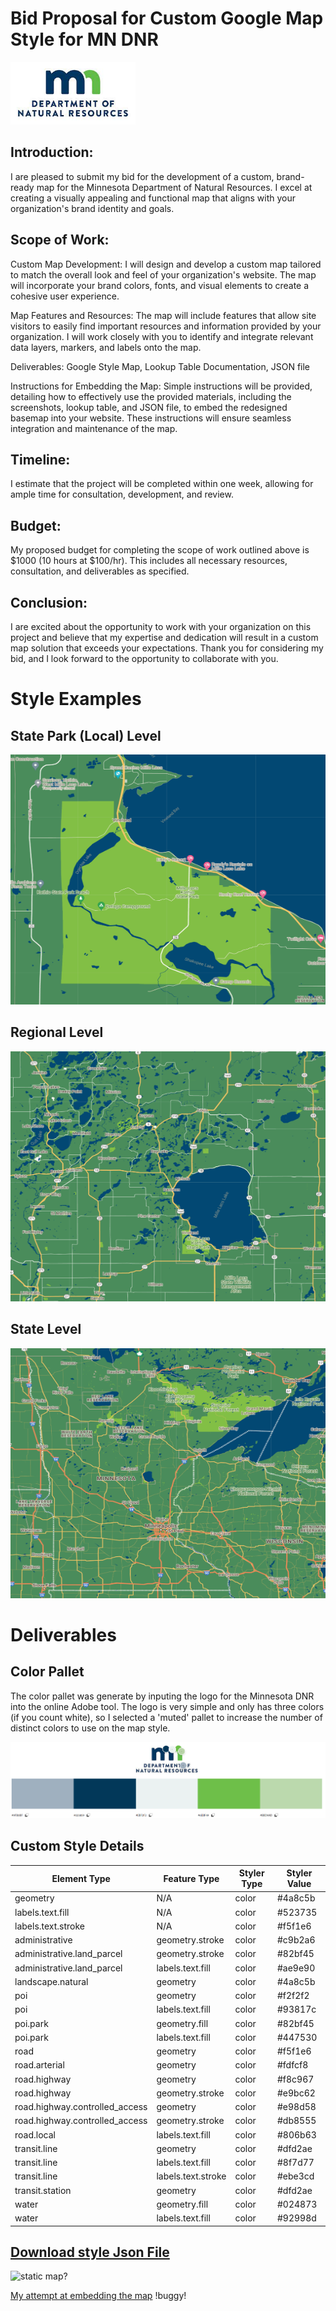 # Bid Proposal for Custom Google Map Style for MN DNR
<img src="https://raw.githubusercontent.com/njmcgrat/GIS-Portfolio/main/mn_dnr_logo_white.jpg" alt="MN DNR Logo" width="200" height="100">

## Introduction:
I are pleased to submit my bid for the development of a custom, brand-ready map for the Minnesota Department of Natural Resources. I excel at creating a visually appealing and functional map that aligns with your organization's brand identity and goals.

## Scope of Work:

Custom Map Development: I will design and develop a custom map tailored to match the overall look and feel of your organization's website. The map will incorporate your brand colors, fonts, and visual elements to create a cohesive user experience.

Map Features and Resources: The map will include features that allow site visitors to easily find important resources and information provided by your organization. I will work closely with you to identify and integrate relevant data layers, markers, and labels onto the map.

Deliverables: Google Style Map, Lookup Table Documentation, JSON file

Instructions for Embedding the Map: Simple instructions will be provided, detailing how to effectively use the provided materials, including the screenshots, lookup table, and JSON file, to embed the redesigned basemap into your website. These instructions will ensure seamless integration and maintenance of the map.

## Timeline:
I estimate that the project will be completed within one week, allowing for ample time for consultation, development, and review.

## Budget:
My proposed budget for completing the scope of work outlined above is $1000 (10 hours at $100/hr). This includes all necessary resources, consultation, and deliverables as specified.

## Conclusion:
I are excited about the opportunity to work with your organization on this project and believe that my expertise and dedication will result in a custom map solution that exceeds your expectations. Thank you for considering my bid, and I look forward to the opportunity to collaborate with you.

# Style Examples
## State Park (Local) Level
<img src="https://github.com/njmcgrat/GIS-Portfolio/blob/main/MilleLacsKathioSP.png" alt="State Park Zoom" width="600" height="400">

## Regional Level
<img src="https://github.com/njmcgrat/GIS-Portfolio/blob/main/MilleLacs.png" alt="Region Zoom" width="600" height="400">

## State Level
<img src="https://github.com/njmcgrat/GIS-Portfolio/blob/main/MN.png" alt="State Zoom" width="600" height="400">

# Deliverables 
## Color Pallet
The color pallet was generate by inputing the logo for the Minnesota DNR into the online Adobe tool.  The logo is very simple and only has three colors (if you count white), so I selected a 'muted' pallet to increase the number of distinct colors to use on the map style. 

![dnrcolorpallet.png](https://github.com/njmcgrat/GIS-Portfolio/blob/main/dnrcolorpallet.png "Color Pallet")

 ## Custom Style Details
 <table>
  <thead>
    <tr>
      <th>Element Type</th>
      <th>Feature Type</th>
      <th>Styler Type</th>
      <th>Styler Value</th>
    </tr>
  </thead>
  <tbody>
    <tr>
      <td>geometry</td>
      <td>N/A</td>
      <td>color</td>
      <td>#4a8c5b</td>
    </tr>
    <tr>
      <td>labels.text.fill</td>
      <td>N/A</td>
      <td>color</td>
      <td>#523735</td>
    </tr>
    <tr>
      <td>labels.text.stroke</td>
      <td>N/A</td>
      <td>color</td>
      <td>#f5f1e6</td>
    </tr>
    <tr>
      <td>administrative</td>
      <td>geometry.stroke</td>
      <td>color</td>
      <td>#c9b2a6</td>
    </tr>
    <tr>
      <td>administrative.land_parcel</td>
      <td>geometry.stroke</td>
      <td>color</td>
      <td>#82bf45</td>
    </tr>
    <tr>
      <td>administrative.land_parcel</td>
      <td>labels.text.fill</td>
      <td>color</td>
      <td>#ae9e90</td>
    </tr>
    <tr>
      <td>landscape.natural</td>
      <td>geometry</td>
      <td>color</td>
      <td>#4a8c5b</td>
    </tr>
    <tr>
      <td>poi</td>
      <td>geometry</td>
      <td>color</td>
      <td>#f2f2f2</td>
    </tr>
    <tr>
      <td>poi</td>
      <td>labels.text.fill</td>
      <td>color</td>
      <td>#93817c</td>
    </tr>
    <tr>
      <td>poi.park</td>
      <td>geometry.fill</td>
      <td>color</td>
      <td>#82bf45</td>
    </tr>
    <tr>
      <td>poi.park</td>
      <td>labels.text.fill</td>
      <td>color</td>
      <td>#447530</td>
    </tr>
    <tr>
      <td>road</td>
      <td>geometry</td>
      <td>color</td>
      <td>#f5f1e6</td>
    </tr>
    <tr>
      <td>road.arterial</td>
      <td>geometry</td>
      <td>color</td>
      <td>#fdfcf8</td>
    </tr>
    <tr>
      <td>road.highway</td>
      <td>geometry</td>
      <td>color</td>
      <td>#f8c967</td>
    </tr>
    <tr>
      <td>road.highway</td>
      <td>geometry.stroke</td>
      <td>color</td>
      <td>#e9bc62</td>
    </tr>
    <tr>
      <td>road.highway.controlled_access</td>
      <td>geometry</td>
      <td>color</td>
      <td>#e98d58</td>
    </tr>
    <tr>
      <td>road.highway.controlled_access</td>
      <td>geometry.stroke</td>
      <td>color</td>
      <td>#db8555</td>
    </tr>
    <tr>
      <td>road.local</td>
      <td>labels.text.fill</td>
      <td>color</td>
      <td>#806b63</td>
    </tr>
    <tr>
      <td>transit.line</td>
      <td>geometry</td>
      <td>color</td>
      <td>#dfd2ae</td>
    </tr>
    <tr>
      <td>transit.line</td>
      <td>labels.text.fill</td>
      <td>color</td>
      <td>#8f7d77</td>
    </tr>
    <tr>
      <td>transit.line</td>
      <td>labels.text.stroke</td>
      <td>color</td>
      <td>#ebe3cd</td>
    </tr>
    <tr>
      <td>transit.station</td>
      <td>geometry</td>
      <td>color</td>
      <td>#dfd2ae</td>
    </tr>
    <tr>
      <td>water</td>
      <td>geometry.fill</td>
      <td>color</td>
      <td>#024873</td>
    </tr>
    <tr>
      <td>water</td>
      <td>labels.text.fill</td>
      <td>color</td>
      <td>#92998d</td>
    </tr>
  </tbody>
</table>

## [Download style Json File](https://github.com/njmcgrat/GIS-Portfolio/blob/main/mn_dnr_custom_map.json)

![static map?](https://maps.googleapis.com/maps/api/staticmap?key=YOUR_API_KEY&center=44.87238552356678,-93.1930747850586&zoom=14&format=png&maptype=roadmap&style=element:geometry%7Ccolor:0x4a8c5b&style=element:labels.text.fill%7Ccolor:0x523735&style=element:labels.text.stroke%7Ccolor:0xf5f1e6&style=feature:administrative%7Celement:geometry.stroke%7Ccolor:0xc9b2a6&style=feature:administrative.land_parcel%7Celement:geometry.stroke%7Ccolor:0x82bf45&style=feature:administrative.land_parcel%7Celement:labels.text.fill%7Ccolor:0xae9e90&style=feature:landscape.natural%7Celement:geometry%7Ccolor:0x4a8c5b&style=feature:poi%7Celement:geometry%7Ccolor:0xf2f2f2&style=feature:poi%7Celement:labels.text.fill%7Ccolor:0x93817c&style=feature:poi.park%7Celement:geometry.fill%7Ccolor:0x82bf45&style=feature:poi.park%7Celement:labels.text.fill%7Ccolor:0x447530&style=feature:road%7Celement:geometry%7Ccolor:0xf5f1e6&style=feature:road.arterial%7Celement:geometry%7Ccolor:0xfdfcf8&style=feature:road.highway%7Celement:geometry%7Ccolor:0xf8c967&style=feature:road.highway%7Celement:geometry.stroke%7Ccolor:0xe9bc62&style=feature:road.highway.controlled_access%7Celement:geometry%7Ccolor:0xe98d58&style=feature:road.highway.controlled_access%7Celement:geometry.stroke%7Ccolor:0xdb8555&style=feature:road.local%7Celement:labels.text.fill%7Ccolor:0x806b63&style=feature:transit.line%7Celement:geometry%7Ccolor:0xdfd2ae&style=feature:transit.line%7Celement:labels.text.fill%7Ccolor:0x8f7d77&style=feature:transit.line%7Celement:labels.text.stroke%7Ccolor:0xebe3cd&style=feature:transit.station%7Celement:geometry%7Ccolor:0xdfd2ae&style=feature:water%7Celement:geometry.fill%7Ccolor:0x024873&style=feature:water%7Celement:labels.text.fill%7Ccolor:0x92998d&size=480x360)

[My attempt at embedding the map](https://njmcgrat.github.io/GIS-Portfolio/customGoogleMap4NP.html)  !buggy!
